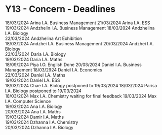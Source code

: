 # Y13 - Concern - Deadlines

18/03/2024 Arina       I.A. Business Management
21/03/2024 Arina       I.A. ESS                
19/03/2024 Andzhelin   I.A. Business Management
18/03/2024 Andzhelina  I.A. Biology            
22/03/2024 Andzhelina  Art Exhibition          
18/03/2024 Andzhei     I.A. Business Management
20/03/2024 Andzhei     I.A. Biology            
22/03/2024 Daria       I.A. Biology            
19/03/2024 Daria       I.A. Maths              
18/09/2024 Piya        I.O. English             Done
20/03/2024 Daniel      I.A. Business Management
18/03/2924 Daniel      I.A. Economics          
22/03/2024 Daniel      I.A. Maths              
19/03/2024 Daniel      I.A. ESS                
18/03/2024 Chae        I.A. Biology            postponed to 19/03/2024
18/03/2024 Parisa      I.A. Biology            postponed to 19/03/2024           
18/03/2024 Max         I.A. Chemistry          waiting for final feedback
19/03/2024 Max         I.A. Computer Science   
19/03/2024 Ana         I.A. Biology            
20/03/2024 Ana         I.A. Maths              
19/03/2024 Damir       I.A. Maths              
19/03/2024 Dzhanna     I.A. Chemistry          
20/03/2024 Dzhanna     I.A. Biology            

